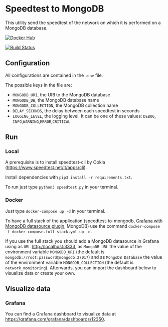 # Speedtest to MongoDB

This utility send the speedtest of the network on which it is performed on a MongoDB database.

[![Docker Hub](https://img.shields.io/docker/v/ajeje93/speedtest-to-mongodb?label=Docker%20Hub&sort=date)](https://hub.docker.com/r/ajeje93/speedtest-to-mongodb)

[![Build Status](https://img.shields.io/endpoint.svg?url=https%3A%2F%2Factions-badge.atrox.dev%2Fajeje93%2Fspeedtest-to-mongodb%2Fbadge%3Fref%3Dmaster&style=flat)](https://actions-badge.atrox.dev/ajeje93/speedtest-to-mongodb/goto?ref=master)

## Configuration

All configurations are contained in the `.env` file.

The possible keys in the file are:

* `MONGODB_URI`, the URI to the MongoDB database
* `MONGODB_DB`, the MongoDB database name
* `MONGODB_COLLECTION`, the MongoDB collection name
* `DELAY_SECONDS`, the delay between each speedtest in seconds
* `LOGGING_LEVEL`, the logging level. It can be one of these values: `DEBUG`, `INFO`,`WARNING`,`ERROR`,`CRITICAL`

## Run

### Local

A prerequisite is to install speedtest-cli by Ookla (<https://www.speedtest.net/it/apps/cli>).

Install dependencies with `pip3 install -r requirements.txt`.

To run just type `python3 speedtest.py` in your terminal.

### Docker

Just type `docker-compose up -d` in your terminal.

To have a full stack of the application (speedtest-to-mongodb, [Grafana with MongoDB datasource plugin](https://github.com/ajeje93/grafana-mongodb-docker), MongoDB) use the command `docker-compose -f docker-compose.full-stack.yml up -d`.

If you use the full stack you should add a MongoDB datasource in Grafana using as `URL` <http://localhost:3333>, as `MongoDB URL` the value of the environment variable `MONGODB_URI` (the default is `mongodb://root:password@mongodb:27017`) and as `MongoDB Database` the value of the environment variable `MONGODB_COLLECTION` (the default is `network_monitoring`). Afterwards, you can import the dashboard below to visualize data or create your own.

## Visualize data

### Grafana

You can find a Grafana dashboard to visualize data at <https://grafana.com/grafana/dashboards/12350>.
